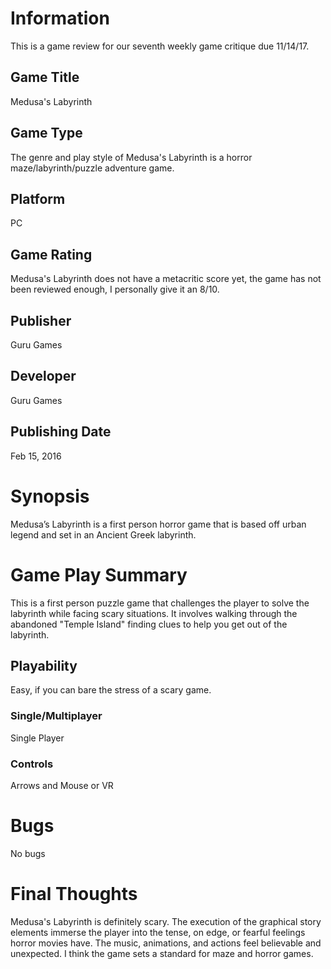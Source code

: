 # Information
This is a game review for our seventh weekly game critique due 11/14/17.

## Game Title
Medusa's Labyrinth

## Game Type
The genre and play style of Medusa's Labyrinth is a horror maze/labyrinth/puzzle adventure game.

## Platform
PC

## Game Rating
Medusa's Labyrinth does not have a metacritic score yet, the game has not been reviewed enough, I personally give it an 8/10.

## Publisher
Guru Games

## Developer
Guru Games

## Publishing Date
Feb 15, 2016

# Synopsis
Medusa’s Labyrinth is a first person horror game that is based off urban legend and set in an Ancient Greek labyrinth.

# Game Play Summary
This is a first person puzzle game that challenges the player to solve the labyrinth while facing scary situations. 
It involves walking through the abandoned "Temple Island" finding clues to help you get out of the labyrinth.

## Playability
Easy, if you can bare the stress of a scary game.

### Single/Multiplayer
Single Player

### Controls
Arrows and Mouse or VR

# Bugs
No bugs

# Final Thoughts
Medusa's Labyrinth is definitely scary. The execution of the graphical story elements immerse the player into the tense, 
on edge, or fearful feelings horror movies have. The music, animations, and actions feel believable and unexpected. I 
think the game sets a standard for maze and horror games.
